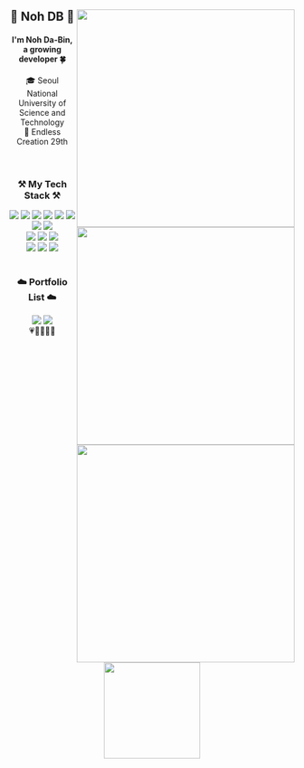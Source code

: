 <div align="center">
<img width="385px" align="right" src="http://mazassumnida.wtf/api/v2/generate_badge?boj=nodb"/>
<h2>👋 Noh DB 👋</h2>
<h4>I'm Noh Da-Bin, a growing developer 🍀</h4>
🎓 Seoul National University of Science and Technology<br>
🔎 Endless Creation 29th
<br><br><br>
</div>

<div align="center">
<img width=385px" align="right" src="https://github-readme-stats.vercel.app/api/top-langs/?username=nodb&exclude_repo=nodb,nodb.github.io&layout=compact&hide=javascript,css,scss&theme=dracula&langs_count=8"/>
<h3>⚒️ My Tech Stack ⚒️</h3>
<img src="https://img.shields.io/badge/C-A8B9CC?style=flat-square&logo=C&logoColor=white"/>
<img src="https://img.shields.io/badge/ C++-00599C?style=flat-square&logo=C%2B%2B&logoColor=white"/>
<img src="https://img.shields.io/badge/Java-007396?style=flat-square&logo=Java&logoColor=white"/>
<img src="https://img.shields.io/badge/Python-3776AB?style=flat-square&logo=Python&logoColor=white"/>
<img src="https://img.shields.io/badge/Kotlin-7F52FF?style=flat-square&logo=Kotlin&logoColor=white"/>
<img src="https://img.shields.io/badge/Android-3DDC84?style=flat-square&logo=Android&logoColor=white"/>
<img src="https://img.shields.io/badge/Linux-FCC624?style=flat-square&logo=Linux&logoColor=white"/>
<img src="https://img.shields.io/badge/Git-F05032?style=flat-square&logo=Git&logoColor=white"/>
<br>
<img src="https://img.shields.io/badge/HTML5-E34F26?style=flat-square&logo=HTML5&logoColor=white"/>
<img src="https://img.shields.io/badge/CSS3-1572B6?style=flat-square&logo=CSS3&logoColor=white"/>
<img src="https://img.shields.io/badge/JavaScript-F7DF1E?style=flat-square&logo=JavaScript&logoColor=white"/>
<br>
<img src="https://img.shields.io/badge/Photoshop-31A8FF?style=flat-square&logo=Adobe Photoshop&logoColor=white"/>
<img src="https://img.shields.io/badge/Illustrator-FF9A00?style=flat-square&logo=Adobe Illustrator&logoColor=white"/>
<img src="https://img.shields.io/badge/After Effects-9999FF?style=flat-square&logo=Adobe After Effects&logoColor=white"/>
<br><br>
</div>

<div align="center">
<picture>
<source srcset="https://github-readme-stats.vercel.app/api?username=nodb&show_icons=true&theme=dark" media="(prefers-color-scheme: dark)" />
<source srcset="https://github-readme-stats.vercel.app/api?username=nodb&show_icons=true&theme=dark" media="(prefers-color-scheme: light), (prefers-color-scheme: no-preference)" />
<img width="385px" align="right" src="https://github-readme-stats.vercel.app/api?username=nodb&show_icons=true" />
</picture>
<h3>☁️ Portfolio List ☁️</h3>
<a href="https://nodb.github.io/"><img src="https://img.shields.io/badge/Tech Blog-20C997?style=flat-square&logo=Velog&logoColor=white&link=https://nodb.github.io/"/></a>
<a href="https://www.instagram.com/dabinnoh/"><img src="https://img.shields.io/badge/Instagram-E4405F?style=flat-square&logo=Instagram&logoColor=white&link=https://www.instagram.com/dabinnoh/"/></a>
<br>
💗💛💙💚💜
<br><br>
<a href="https://hits.seeyoufarm.com"><img width="170" src="https://hits.seeyoufarm.com/api/count/incr/badge.svg?url=https%3A%2F%2Fgithub.com%2Fnodb%2Fhit-counter&count_bg=%23FFB69F&title_bg=%23FFB69F&icon=riotgames.svg&icon_color=%23FFFFFF&title=ㅤ&edge_flat=true"/></a>
</div>
